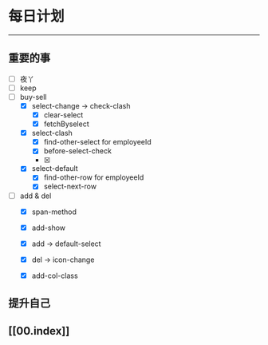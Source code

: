 
# 每日计划
---
## 重要的事

- [ ]    夜丫
- [ ]   keep
- [ ] buy-sell
	- [x] select-change  -> check-clash
		- [x] clear-select
		- [x] fetchByselect
	- [x] select-clash 
		- [x] find-other-select for employeeId
		- [x] before-select-check
		- [x] 
	- [x] select-default
		- [x] find-other-row for employeeId
		- [x] select-next-row
- [ ]  add & del
	- [x] span-method
	- [x] add-show
	- [x] add -> default-select
	- [x] del -> icon-change
	- [x] add-col-class



## 提升自己

  



## [[00.index]]










